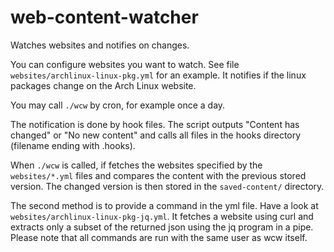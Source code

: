 # web-content-watcher
Watches websites and notifies on changes.

You can configure websites you want to watch. See file `websites/archlinux-linux-pkg.yml` for an example. It notifies if the linux packages change on the Arch Linux website.

You may call `./wcw` by cron, for example once a day.

The notification is done by hook files. The script outputs "Content has changed" or "No new content" and calls all files in the hooks directory (filename ending with .hooks).

When `./wcw` is called, if fetches the websites specified by the `websites/*.yml` files and compares the content with the previous stored version. The changed version is then stored in the `saved-content/` directory.

The second method is to provide a command in the yml file. Have a look at `websites/archlinux-linux-pkg-jq.yml`.
It fetches a website using curl and extracts only a subset of the returned json using the jq program in a pipe. Please note that all commands are run with the same user as wcw itself.


